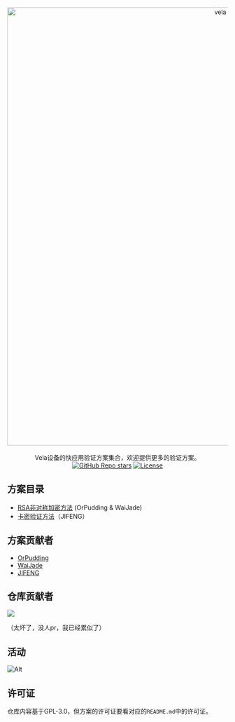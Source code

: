 <div align="center">
	<br>
	<br>
    <picture>
      <source media="(prefers-color-scheme: light)" srcset="/image/logos/gh-black.svg">
      <source media="(prefers-color-scheme: dark)" srcset="/image/logos/gh-white.svg">
      <img src="/images/logo/gh-black.svg" alt="vela verify" width="1000">
    </picture>
	<br>
	<br>
</div>

<div align="center">
  Vela设备的快应用验证方案集合，欢迎提供更多的验证方案。
</div>
<div align="center">
  <a href="https://github.com/CheongSzesuen/VelaVerify/stargazers"><img alt="GitHub Repo stars" src="https://img.shields.io/github/stars/davidhdev/vue-bits"></a>
  <a href="https://github.com/CheongSzesuen/VelaVerify/blob/main/LICENSE.md"><img alt="License" src="https://img.shields.io/badge/License-GPL-3.0_Clause-green"></a>
</div>

## 方案目录
- [RSA非对称加密方法](/RSA非对称加密方法) (OrPudding & WaiJade)
- [卡密验证方法](/卡密验证方法-JIFENG)（JIFENG）
## 方案贡献者
- [OrPudding](https://github.com/OrPudding)
- [WaiJade](https://github.com/CheongSzesuen)
- [JIFENG](https://github.com/jfgege)
## 仓库贡献者

<a href="https://github.com/CheongSzesuen/VelaVerify/graphs/contributors">
  <img src="https://contrib.rocks/image?repo=CheongSzesuen/VelaVerify" />
</a>

（太坏了，没人pr，我已经累似了）

## 活动
![Alt](https://repobeats.axiom.co/api/embed/62218e68abe9307a95fff6cf7e05cffb24c65ed9.svg "Repobeats analytics image")

## 许可证
仓库内容基于GPL-3.0，但方案的许可证要看对应的`README.md`中的许可证。
